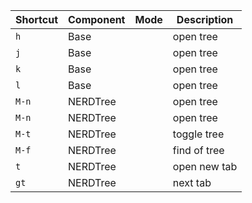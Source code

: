 


| Shortcut          | Component     | Mode      | Description                        |
|---                |---            |---        |---                                 |
| `h`               | Base          |           | open tree                          |
| `j`               | Base          |           | open tree                          | 
| `k`               | Base          |           | open tree                          |
| `l`               | Base          |           | open tree                          |
| `M-n`             | NERDTree      |           | open tree                          |
| `M-n`             | NERDTree      |           | open tree                          |
| `M-t`             | NERDTree      |           | toggle tree                        |
| `M-f`             | NERDTree      |           | find of tree                       |
| `t`               | NERDTree      |           | open new tab                       |
| `gt`              | NERDTree      |           | next tab                           |
